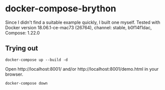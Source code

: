 # docker-compose-brython

Since I didn't find a suitable example quickly, I built one myself. Tested with Docker version 18.06.1-ce-mac73 (26764), channel: stable, b0f14f1dac, Compose: 1.22.0

## Trying out

```
docker-compose up --build -d
```

Open http://localhost:8001/ and/or http://localhost:8001/demo.html in your browser.

```
docker-compose down
```


